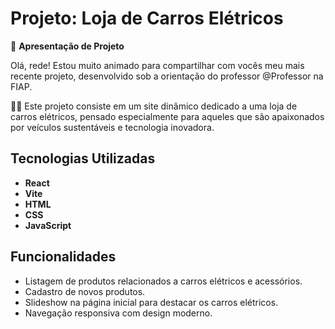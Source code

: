 # Projeto: Loja de Carros Elétricos

🌟 **Apresentação de Projeto**

Olá, rede! Estou muito animado para compartilhar com vocês meu mais recente projeto, desenvolvido sob a orientação do professor @Professor na FIAP.

🚗💚 Este projeto consiste em um site dinâmico dedicado a uma loja de carros elétricos, pensado especialmente para aqueles que são apaixonados por veículos sustentáveis e tecnologia inovadora.

## Tecnologias Utilizadas

- **React**
- **Vite**
- **HTML**
- **CSS**
- **JavaScript**

## Funcionalidades

- Listagem de produtos relacionados a carros elétricos e acessórios.
- Cadastro de novos produtos.
- Slideshow na página inicial para destacar os carros elétricos.
- Navegação responsiva com design moderno.
